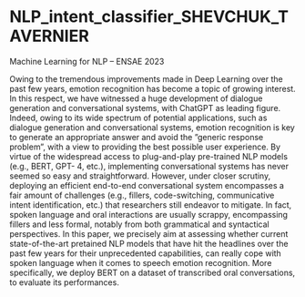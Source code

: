 # NLP_intent_classifier_SHEVCHUK_TAVERNIER
Machine Learning for NLP – ENSAE 2023

Owing to the tremendous improvements made
in Deep Learning over the past few years,
emotion recognition has become a topic of
growing interest. In this respect, we have witnessed a huge development of dialogue 
generation and conversational systems, with ChatGPT as leading figure. Indeed, owing to its
wide spectrum of potential applications, such
as dialogue generation and conversational
systems, emotion recognition is key to generate
an appropriate answer and avoid the ”generic
response problem”, with a view to providing
the best possible user experience. By virtue
of the widespread access to plug-and-play
pre-trained NLP models (e.g., BERT, GPT-
4, etc.), implementing conversational systems
has never seemed so easy and straightforward.
However, under closer scrutiny, deploying an
efficient end-to-end conversational system encompasses a fair amount of challenges (e.g.,
fillers, code-switching, communicative intent
identification, etc.) that researchers still endeavor to mitigate. In fact, spoken language
and oral interactions are usually scrappy, encompassing fillers and less formal, notably
from both grammatical and syntactical perspectives.
In this paper, we precisely aim at assessing whether current state-of-the-art pretained
NLP models that have hit the headlines over
the past few years for their unprecedented capabilities, can really cope with spoken language when it comes to speech emotion recognition. More specifically, we deploy BERT on
a dataset of transcribed oral conversations, to
evaluate its performances.
